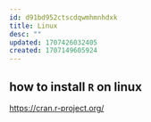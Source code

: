 ```yaml
---
id: d91bd952ctscdqwmhmnhdxk
title: Linux
desc: ""
updated: 1707426032405
created: 1707149605924
---
```


## how to install `R` on linux

https://cran.r-project.org/
